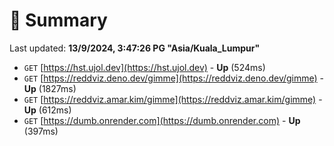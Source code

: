 # 📖 Summary
Last updated: **13/9/2024, 3:47:26 PG "Asia/Kuala_Lumpur"**

- `GET` [https://hst.ujol.dev](https://hst.ujol.dev) - **Up** (524ms)
- `GET` [https://reddviz.deno.dev/gimme](https://reddviz.deno.dev/gimme) - **Up** (1827ms)
- `GET` [https://reddviz.amar.kim/gimme](https://reddviz.amar.kim/gimme) - **Up** (612ms)
- `GET` [https://dumb.onrender.com](https://dumb.onrender.com) - **Up** (397ms)
